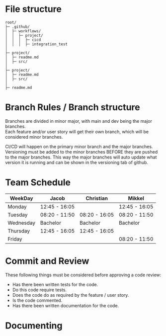 # File structure

```
root/
├─ .github/
│  ├─ workflows/
│  │  ├─ project/
│  │  │  ├─ cicd
│  │  │  ├─ integration_test
│
├─ project/
│  ├─ readme.md
│  ├─ src/
│
├─ project/
│  ├─ readme.md
│  ├─ src/
│
├─ readme.md
```

# Branch Rules / Branch structure
Branches are divided in minor major, with main and dev being the major branches.  
Each feature and/or user story will get their own branch, which will be considered minor branches.

CI/CD will happen on the primary minor branch and the major branches.
Versioning must be added to the minor branches BEFORE they are pushed to the major branches. 
This way the major branches will auto update what version it is running and can be shown in the versioning tab of github.  

# Team Schedule

| WeekDay   | Jacob         | Christian     | Mikkel        |
| --------- | ------------- | ------------- | ------------- |
| Monday    | 12:45 - 16:05 |               | 12:45 - 16:05 |
| Tuesday   | 08:20 - 11:50 | 08:20 - 16:05 | 08:20 - 11:50 |
| Wednesday | Bachelor      | Bachelor      | Bachelor      |
| Thursday  | 12:45 - 16:05 | 12:45 - 16:05 |               |
| Friday    |               |               | 08:20 - 11:50 |

# Commit and Review
These following things must be considered before approving a code review:
- Has there been written tests for the code.
- Do this code require tests.
- Does the code do as required by the feature / user story.
- Is the code commented.
- Has there been written documentation for the code.

# Documenting

